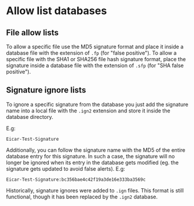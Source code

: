 # Allow list databases

## File allow lists

To allow a specific file use the MD5 signature format and place it inside a database file with the extension of `.fp` (for "false positive"). To allow a specific file with the SHA1 or SHA256 file hash signature format, place the signature inside a database file with the extension of `.sfp` (for "SHA false positive").

## Signature ignore lists

To ignore a specific signature from the database you just add the signature name into a local file with the `.ign2` extension and store it inside the database directory.

E.g:

```
Eicar-Test-Signature
```

Additionally, you can follow the signature name with the MD5 of the entire database entry for this signature. In such a case, the signature will no longer be ignored when its entry in the database gets modified (eg. the signature gets updated to avoid false alerts). E.g:

```
Eicar-Test-Signature:bc356bae4c42f19a3de16e333ba3569c
```

Historically, signature ignores were added to `.ign` files. This format is still functional, though it has been replaced by the `.ign2` database.
